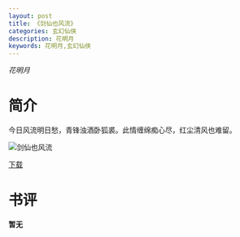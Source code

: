```yaml
---
layout: post
title: 《剑仙也风流》
categories: 玄幻仙侠
description: 花明月
keywords: 花明月,玄幻仙侠
---
```

*花明月*
# 简介
今日风流明日愁，青锋浊酒卧狐裘。此情缠绵痴心尽，红尘清风也难留。

![剑仙也风流](https://cdn.jsdelivr.net/gh/YYbooks0/yybooks0img@master/bookscover2/剑仙也风流.5xt1n9zvac40.jpg)

[下载](https://link.jscdn.cn/1drv/aHR0cHM6Ly8xZHJ2Lm1zL3QvcyFBaGU2R2dNWmVFb2pobi0zOWEzNlM2ckczSVdhP2U9clc2RUF1.txt)

# 书评
**暂无**